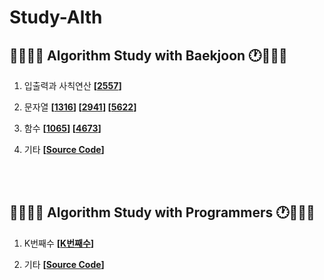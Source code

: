 # Study-Alth

## 👩🏻‍💻📝 Algorithm Study with Baekjoon 🕐🧑🏻‍💻

1. 입출력과 사칙연산 
**[[2557](https://github.com/DJ-Alth/Study-Alth/tree/main/%EC%9E%85%EC%B6%9C%EB%A0%A5%EA%B3%BC%20%EC%82%AC%EC%B9%99%EC%97%B0%EC%82%B0)]**<br/>

2. 문자열 
**[[1316](https://github.com/DJ-Alth/Study-Alth/tree/main/%EB%AC%B8%EC%9E%90%EC%97%B4/1316)] 
[[2941](https://github.com/DJ-Alth/Study-Alth/tree/main/%EB%AC%B8%EC%9E%90%EC%97%B4/2941)]
[[5622](https://github.com/DJ-Alth/Study-Alth/tree/main/%EB%AC%B8%EC%9E%90%EC%97%B4/5622)]**<br/>

3. 함수 
**[[1065](https://github.com/DJ-Alth/Study-Alth/tree/main/%ED%95%A8%EC%88%98/1065)] 
[[4673](https://github.com/DJ-Alth/Study-Alth/tree/main/%ED%95%A8%EC%88%98/4673)]**<br/>

4. 기타 **[[Source Code]()]**<br/>

<br><br>

## 👩🏻‍💻📝 Algorithm Study with Programmers 🕐🧑🏻‍💻

1. K번째수
**[[K번째수](https://github.com/DJ-Alth/Study-Alth/tree/main/Programmers/K%EB%B2%88%EC%A7%B8%EC%88%98)]**<br/>


2. 기타 **[[Source Code]()]**<br/>